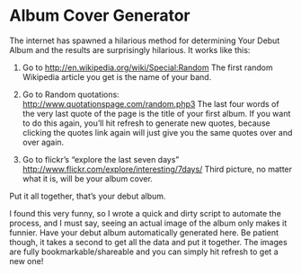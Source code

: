 # Album Cover Generator

The internet has spawned a hilarious method for determining Your Debut Album
and the results are surprisingly hilarious. It works like this:

1. Go to http://en.wikipedia.org/wiki/Special:Random The first random Wikipedia article you get is the name of your band.

2. Go to Random quotations: http://www.quotationspage.com/random.php3 The last four words of the very last quote of the page is the title of your first album. If you want to do this again, you’ll hit refresh to generate new quotes, because clicking the quotes link again will just give you the same quotes over and over again.

3. Go to flickr’s “explore the last seven days” http://www.flickr.com/explore/interesting/7days/ Third picture, no matter what it is, will be your album cover.

Put it all together, that’s your debut album.

I found this very funny, so I wrote a quick and dirty script to automate the
process, and I must say, seeing an actual image of the album only makes it
funnier. Have your debut album automatically generated here. Be patient though,
it takes a second to get all the data and put it together. The images are fully
bookmarkable/shareable and you can simply hit refresh to get a new one!

